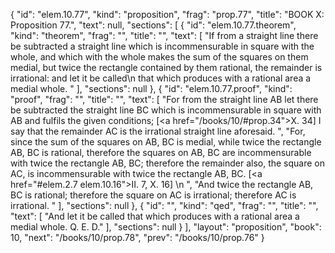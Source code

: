{
  "id": "elem.10.77",
  "kind": "proposition",
  "frag": "prop.77",
  "title": "BOOK X: Proposition 77.",
  "text": null,
  "sections": [
    {
      "id": "elem.10.77.theorem",
      "kind": "theorem",
      "frag": "",
      "title": "",
      "text": [
        "If from a straight line there be subtracted a straight line which is incommensurable in square with the whole, and which with the whole makes the sum of the squares on them medial, but twice the rectangle contained by them rational, the remainder is irrational: and let it be called\n       that which produces with a rational area a medial whole. "
      ],
      "sections": null
    },
    {
      "id": "elem.10.77.proof",
      "kind": "proof",
      "frag": "",
      "title": "",
      "text": [
        "For from the straight line AB let there be subtracted the straight line BC which is incommensurable in square with AB and fulfils the given conditions; [<a href=\"/books/10/#prop.34\">X. 34</a>] I say that the remainder AC is the irrational straight line aforesaid. ",
        "For, since the sum of the squares on AB, BC is medial, while twice the rectangle AB, BC is rational, therefore the squares on AB, BC are incommensurable with twice the rectangle AB, BC; therefore the remainder also, the square on AC, is incommensurable with twice the rectangle AB, BC. [<a href=\"#elem.2.7 elem.10.16\">II. 7</a>, X. 16] \n      ",
        "And twice the rectangle AB, BC is rational; therefore the square on AC is irrational; therefore AC is irrational. "
      ],
      "sections": null
    },
    {
      "id": "",
      "kind": "qed",
      "frag": "",
      "title": "",
      "text": [
        "And let it be called that which produces with a rational area a medial whole. Q. E. D."
      ],
      "sections": null
    }
  ],
  "layout": "proposition",
  "book": 10,
  "next": "/books/10/prop.78",
  "prev": "/books/10/prop.76"
}
